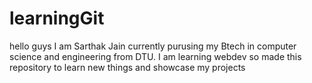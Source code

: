 # learningGit
hello guys I am Sarthak Jain currently purusing my Btech in computer science and engineering from DTU.
I am learning webdev so made this repository to learn new things and showcase my projects
